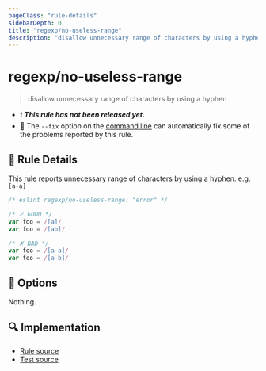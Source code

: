 ```yaml
---
pageClass: "rule-details"
sidebarDepth: 0
title: "regexp/no-useless-range"
description: "disallow unnecessary range of characters by using a hyphen"
---
```

# regexp/no-useless-range

> disallow unnecessary range of characters by using a hyphen

- :exclamation: <badge text="This rule has not been released yet." vertical="middle" type="error"> ***This rule has not been released yet.*** </badge>
- :wrench: The `--fix` option on the [command line](https://eslint.org/docs/user-guide/command-line-interface#fixing-problems) can automatically fix some of the problems reported by this rule.

## :book: Rule Details

This rule reports unnecessary range of characters by using a hyphen. e.g. `[a-a]`

<eslint-code-block fix>

```js
/* eslint regexp/no-useless-range: "error" */

/* ✓ GOOD */
var foo = /[a]/
var foo = /[ab]/

/* ✗ BAD */
var foo = /[a-a]/
var foo = /[a-b]/
```

</eslint-code-block>

## :wrench: Options

Nothing.

## :mag: Implementation

- [Rule source](https://github.com/ota-meshi/eslint-plugin-regexp/blob/master/lib/rules/no-useless-range.ts)
- [Test source](https://github.com/ota-meshi/eslint-plugin-regexp/blob/master/tests/lib/rules/no-useless-range.ts)
